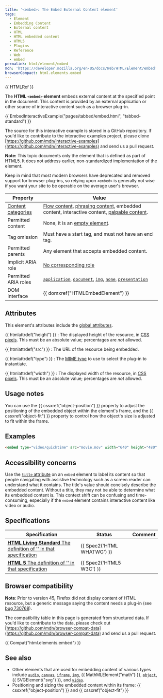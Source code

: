 ```yaml
---
title: '<embed>: The Embed External Content element'
tags:
  - Element
  - Embedding Content
  - External content
  - HTML
  - HTML embedded content
  - HTML5
  - Plugins
  - Reference
  - Web
  - embed
permalink: html/element/embed
mdn: 'https://developer.mozilla.org/en-US/docs/Web/HTML/Element/embed'
browserCompact: html.elements.embed
---
```

{{ HTMLRef }}

The **HTML `<embed>` element** embeds external content at the specified point in the document. This content is provided by an external application or other source of interactive content such as a browser plug-in.

{{ EmbedInteractiveExample("pages/tabbed/embed.html", "tabbed-standard") }}

The source for this interactive example is stored in a GitHub repository. If you'd like to contribute to the interactive examples project, please clone [https://github.com/mdn/interactive-examples](https://github.com/mdn/interactive-examples) and send us a pull request.

**Note:** This topic documents only the element that is defined as part of HTML5. It does not address earlier, non-standardized implementation of the element.

Keep in mind that most modern browsers have deprecated and removed support for browser plug-ins, so relying upon `<embed>` is generally not wise if you want your site to be operable on the average user's browser.

| Property | Value |
| --- | --- |
| [Content categories](/guide/html/content_categories) | [Flow content](/guide/html/content_categories#flow_content), [phrasing content](/guide/html/content_categories#phrasing_content), embedded content, interactive content, [palpable content](/guide/html/content_categories#palpable_content). |
| Permitted content | None, it is an [empty element](/glossary/empty_element/). |
| Tag omission | Must have a start tag, and must not have an end tag. |
| Permitted parents | Any element that accepts embedded content. |
| Implicit ARIA role | [No corresponding role](https://www.w3.org/TR/html-aria/#dfn-no-corresponding-role) |
| Permitted ARIA roles | [`application`](https://w3c.github.io/aria/#application), [`document`](https://w3c.github.io/aria/#document), [`img`](https://w3c.github.io/aria/#img), [`none`](https://w3c.github.io/aria/#none), [`presentation`](https://w3c.github.io/aria/#presentation) |
| DOM interface | {{ domxref("HTMLEmbedElement") }} |

## Attributes

This element's attributes include the [global attributes](/html/global_attributes).

{{ htmlattrdef("height") }}
: The displayed height of the resource, in [CSS pixels](https://drafts.csswg.org/css-values/#px). This must be an absolute value; percentages are _not_ allowed.

{{ htmlattrdef("src") }}
: The URL of the resource being embedded.

{{ htmlattrdef("type") }}
: The [MIME type](/glossary/mime_type/) to use to select the plug-in to instantiate.

{{ htmlattrdef("width") }}
: The displayed width of the resource, in [CSS pixels](https://drafts.csswg.org/css-values/#px). This must be an absolute value; percentages are _not_ allowed.

## Usage notes

You can use the {{ cssxref("object-position") }} property to adjust the positioning of the embedded object within the element's frame, and the {{ cssxref("object-fit") }} property to control how the object's size is adjusted to fit within the frame.

## Examples

```html
<embed type="video/quicktime" src="movie.mov" width="640" height="480" title="Title of my video">

```

## Accessibility concerns

Use the [`title` attribute](/html/global_attributes/title) on an `embed` element to label its content so that people navigating with assistive technology such as a screen reader can understand what it contains. The title's value should concisely describe the embedded content. Without a title, they may not be able to determine what its embedded content is. This context shift can be confusing and time-consuming, especially if the `embed` element contains interactive content like video or audio.

## Specifications

| Specification | Status | Comment |
| --- | --- | --- |
| [**HTML Living Standard** The definition of '<embed>' in that specification](https://html.spec.whatwg.org/multipage/embedded-content.html#the-embed-element) | {{ Spec2('HTML WHATWG') }} |  |
| [**HTML 5** The definition of '<embed>' in that specification](https://www.w3.org/TR/html52/semantics-embedded-content.html#the-embed-element) | {{ Spec2('HTML5 W3C') }} |  |

## Browser compatibility

**Note**: Prior to version 45, Firefox did not display content of HTML resource, but a generic message saying the content needs a plug-in (see [bug 730768](https://bugzilla.mozilla.org/show_bug.cgi?id=730768)).

The compatibility table in this page is generated from structured data. If you'd like to contribute to the data, please check out [https://github.com/mdn/browser-compat-data](https://github.com/mdn/browser-compat-data) and send us a pull request.

{{ Compat("html.elements.embed") }}

## See also

-   Other elements that are used for embedding content of various types include [`audio`](/html/element/audio/), [`canvas`](/html/element/canvas/), [`iframe`](/html/element/iframe/), [`img`](/html/element/img/), {{ MathMLElement("math") }}, [`object`](/html/element/object/), {{ SVGElement("svg") }}, and [`video`](/html/element/video/).
-   Positioning and sizing the embedded content within its frame: {{ cssxref("object-position") }} and {{ cssxref("object-fit") }}